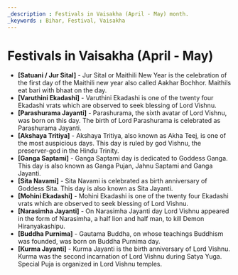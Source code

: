 ```yaml
---
_description : Festivals in Vaisakha (April - May) month.
_keywords : Bihar, Festival, Vaisakha
---
```


# Festivals in Vaisakha (April - May)

- **[Satuani / Jur Sital]** - Jur Sital or Maithili New Year is the celebration of the first day of the Maithili new year also called Aakhar Bochhor. Maithils eat bari with bhaat on the day.
- **[Varuthini Ekadashi]** - Varuthini Ekadashi is one of the twenty four Ekadashi vrats which are observed to seek blessing of Lord Vishnu.
- **[Parashurama Jayanti]** - Parashurama, the sixth avatar of Lord Vishnu, was born on this day. The birth of Lord Parashurama is celebrated as Parashurama Jayanti.
- **[Akshaya Tritiya]** - Akshaya Tritiya, also known as Akha Teej, is one of the most auspicious days. This day is ruled by god Vishnu, the preserver-god in the Hindu Trinity.
- **[Ganga Saptami]** - Ganga Saptami day is dedicated to Goddess Ganga. This day is also known as Ganga Pujan, Jahnu Saptami and Ganga Jayanti.
- **[Sita Navami]** - Sita Navami is celebrated as birth anniversary of Goddess Sita. This day is also known as Sita Jayanti.
- **[Mohini Ekadashi]** - Mohini Ekadashi is one of the twenty four Ekadashi vrats which are observed to seek blessing of Lord Vishnu.
- **[Narasimha Jayanti]** - On Narasimha Jayanti day Lord Vishnu appeared in the form of Narasimha, a half lion and half man, to kill Demon Hiranyakashipu.
- **[Buddha Purnima]** - Gautama Buddha, on whose teachings Buddhism was founded, was born on Buddha Purnima day.
- **[Kurma Jayanti]** - Kurma Jayanti is the birth anniversary of Lord Vishnu. Kurma was the second incarnation of Lord Vishnu during Satya Yuga. Special Puja is organized in Lord Vishnu temples.
